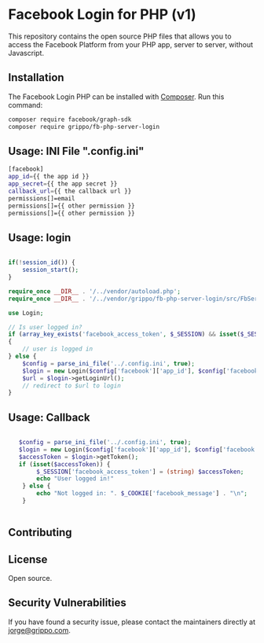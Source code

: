 # Facebook Login for PHP (v1)

This repository contains the open source PHP files that allows you to access the Facebook Platform from your PHP app, server to server, without Javascript.

## Installation

The Facebook Login PHP can be installed with [Composer](https://getcomposer.org/). Run this command:

```sh
composer require facebook/graph-sdk
composer require grippo/fb-php-server-login
```

## Usage: INI File ".config.ini"

```sh
[facebook]
app_id={{ the app id }}
app_secret={{ the app secret }}
callback_url={{ the callback url }}
permissions[]=email
permissions[]={{ other permission }}
permissions[]={{ other permission }}

```

## Usage: login


```php

if(!session_id()) {
    session_start();
}

require_once __DIR__ . '/../vendor/autoload.php';
require_once __DIR__ . '/../vendor/grippo/fb-php-server-login/src/FbServer/Login.php';

use Login;

// Is user logged in?
if (array_key_exists('facebook_access_token', $_SESSION) && isset($_SESSION['facebook_access_token']))
{
	// user is logged in
} else {
	$config = parse_ini_file('../.config.ini', true);
    $login = new Login($config['facebook']['app_id'], $config['facebook']['app_secret'], $config['facebook']['callback_url'], $config['facebook']['permissions']);
	$url = $login->getLoginUrl();
	// redirect to $url to login
}


```

## Usage: Callback


```php

   $config = parse_ini_file('../.config.ini', true);
   $login = new Login($config['facebook']['app_id'], $config['facebook']['app_secret'], $config['facebook']['callback_url'], $config['facebook']['permissions']);
   $accessToken = $login->getToken(); 
   if (isset($accessToken)) {
        $_SESSION['facebook_access_token'] = (string) $accessToken;
        echo "User logged in!"
    } else {
        echo "Not logged in: ". $_COOKIE['facebook_message'] . "\n";
    } 
 

```

## Contributing



## License

Open source.

## Security Vulnerabilities

If you have found a security issue, please contact the maintainers directly at [jorge@grippo.com](mailto:jorge@grippo.com).